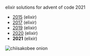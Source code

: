 elixir solutions for advent of code 2021

* [2015](https://github.com/thth/aoc_2015) (elixir)
* [2017](https://github.com/thth/aoc_2017) (elixir)
* [2019](https://github.com/thth/aoc_2019) (elixir)
* [2020](https://github.com/thth/aoc_2020) (elixir)
* __2021__ (elixir)

![chiisakobee onion](https://user-images.githubusercontent.com/7574985/144159618-a87ba278-5b19-4755-842d-27685003e162.png)

